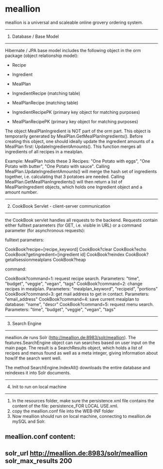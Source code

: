 # meallion

meallion is a universal and scaleable online grovery ordering system.

------------------------
1. Database / Base Model
------------------------

Hibernate / JPA base model includes the following object in the orm package (object relationship model):
 
- Recipe
- Ingredient
- MealPlan
- IngredientRecipe (matching table)
- MealPlanRecipe (matching table)

- IngredientRecipePK (primary key object for matching purposes)
- MealPlanRecipePK (primary key object for matching purposes)

The object MealPlanIngredient is NOT part of the orm part. This object is temporarily generated by MealPlan.GetMealPlanIngredients().
Before creating this object, one should ideally update the ingredient amounts of a MealPlan first: UpdateIngredientAmounts(). This function merges all ingredients of all recipes in a mealplan.

Example:
MealPlan holds these 3 Recipes: "One Potato with eggs", "One Potato with butter", "One Potato with sauce".
Calling MealPlan.UpdateIngredientAmounts() will merge the hash set of ingredients together, i.e. calculating that 3 potatoes are needed.
Calling MealPlan.GetMealPlanIngredients() will then return a list of MealPlanIngredient objects, which holds one Ingredient object and a amount number.

-------------------------------------------------
2. CookBook Servlet - client-server communication
-------------------------------------------------

the CookBook servlet handles all requests to the backend. Requests contain either fulltext parameters (for GET, i.e. visible in URL) or a command parameter (for asynchronous requests):

fulltext parameters:

CookBook?recipe=[recipe_keyword]
CookBook?clear
CookBook?echo
CookBook?getingredient=[ingredient id]
CookBook?reindex
CookBook?getallsessionmealplans
CookBook?heap

command:

CookBook?command=1: request recipe search. Parameters: "time", "budget", "veggie", "vegan", "tags"
CookBook?command=2: change recipes in mealplan. Parameters: "mealplan_keyword", "recipeid", "portions"
CookBook?command=3: get mail address to get in contact. Parameters: "email_address"
CookBook?command=4: save current mealplan to database: "name", "descr"
CookBook?command=5: request menu search. Parameters: "time", "budget", "veggie", "vegan", "tags"

----------------
3. Search Engine
----------------

meallion.de runs Solr (http://meallion.de:8983/solr/meallion). 
The features.SearchEngine object can run searches based on user input on the main page. The result is a SearchResults object, which holds a list of recipes and menus found as well as a meta integer, giving information about how/if the search went well.

The method SearchEngine.IndexAll() downloads the entire database and reindexes it into Solr documents.

-------------------------------
4. Init to run on local machine
-------------------------------

1. In the resources folder, make sure the persistence.xml file contains the content of the file: persistence_FOR LOCAL USE.xml.
2. copy the meallion.conf file into the WEB-INF folder
3. Now meallion should run on local machine, connecting to meallion.de mySQL and Solr.

meallion.conf content:
-
solr_url http://meallion.de:8983/solr/meallion
solr_max_results 200
-

